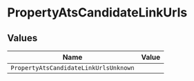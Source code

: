 # PropertyAtsCandidateLinkUrls


## Values

| Name                                  | Value                                 |
| ------------------------------------- | ------------------------------------- |
| `PropertyAtsCandidateLinkUrlsUnknown` |                                       |